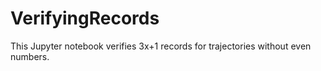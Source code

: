 # VerifyingRecords
This Jupyter notebook verifies 3x+1 records for trajectories without even numbers.
